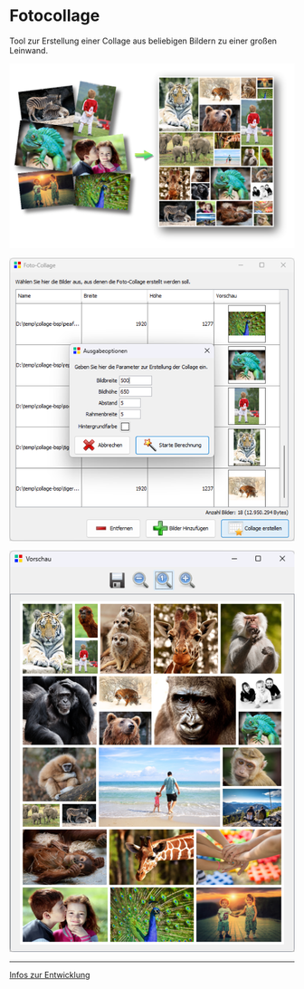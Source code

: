 # Fotocollage

Tool zur Erstellung einer Collage aus beliebigen Bildern zu einer großen Leinwand.

![Beispieltransformation](docs/images/transform.png)

![Anwendung](docs/images/ausgabe.png)

![Vorschau-Ansicht](docs/images/preview.png)

---

[Infos zur Entwicklung](docs/entwicklung.md)
